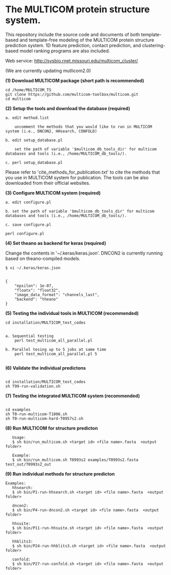 # The MULTICOM protein structure system. 
This repository include the source code and documents of both template-based and template-free modeling of the MULTICOM protein structure prediction system. 1D feature prediction, contact prediction, and clustering-based model ranking programs are also included.

Web service: http://sysbio.rnet.missouri.edu/multicom_cluster/

(We are currently updating mutlicom2.0)

**(1) Download MULTICOM package (short path is recommended)**

```
cd /home/MULTICOM_TS
git clone https://github.com/multicom-toolbox/multicom.git
cd multicom
```

**(2) Setup the tools and download the database (required)**

```
a. edit method.list

    uncomment the methods that you would like to run in MULTICOM system (i.e., DNCON2, HHsearch, CONFOLD) 

b. edit setup_database.pl

    set the path of variable '$multicom_db_tools_dir' for multicom databases and tools (i.e., /home/MULTICOM_db_tools/).

c. perl setup_database.pl
```

Please refer to 'cite_methods_for_publication.txt' to cite the methods that you use in MULTICOM system for publication. The tools can be also downloaded from their official websites.


**(3) Configure MULTICOM system (required)**

```
a. edit configure.pl

b. set the path of variable '$multicom_db_tools_dir' for multicom databases and tools (i.e., /home/MULTICOM_db_tools/).

c. save configure.pl

perl configure.pl
```


**(4) Set theano as backend for keras (required)**

Change the contents in '~/.keras/keras.json'. DNCON2 is currently running based on theano-compiled models.
```
$ vi ~/.keras/keras.json


{
    "epsilon": 1e-07,
    "floatx": "float32",
    "image_data_format": "channels_last",
    "backend": "theano"
}
```

**(5) Testing the individual tools in MULTICOM (recommended)**

```
cd installation/MULTICOM_test_codes

   
a. Sequential testing 
    perl test_multicom_all_parallel.pl
  
b. Parallel tesing up to 5 jobs at same time
    perl test_multicom_all_parallel.pl 5
    
```

**(6) Validate the individual predictons**

```

cd installation/MULTICOM_test_codes
sh T99-run-validation.sh

```

**(7) Testing the integrated MULTICOM system (recommended)**

```

cd examples
sh T0-run-multicom-T1006.sh
sh T0-run-multicom-hard-T0957s2.sh

```

**(8) Run MULTICOM for structure predicton**

```
   Usage:
   $ sh bin/run_multicom.sh <target id> <file name>.fasta  <output folder>

   Example:
   $ sh bin/run_multicom.sh T0993s2 examples/T0993s2.fasta test_out/T0993s2_out
```

**(9) Run individual methods for structure predicton**

```
Examples:
   hhsearch:
   $ sh bin/P1-run-hhsearch.sh <target id> <file name>.fasta  <output folder>
   
   dncon2:
   $ sh bin/P4-run-dncon2.sh <target id> <file name>.fasta  <output folder>

   hhsuite:
   $ sh bin/P11-run-hhsuite.sh <target id> <file name>.fasta  <output folder>

   hhblits3:
   $ sh bin/P24-run-hhblits3.sh <target id> <file name>.fasta  <output folder>

   confold:
   $ sh bin/P27-run-confold.sh <target id> <file name>.fasta  <output folder>

```
